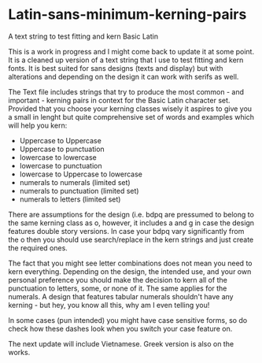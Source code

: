# Latin-sans-minimum-kerning-pairs
A text string to test fitting and kern Basic Latin

This is a work in progress and I might come back to update it at some point. It is a cleaned up version of a text string that I use to test fitting and kern fonts. It is best suited for sans designs (texts and display) but with alterations and depending on the design it can work with serifs as well. 

The Text file includes strings that try to produce the most common - and important - kerning pairs in context for the Basic Latin character set. Provided that you choose your kerning classes wisely it aspires to give you a small in lenght but quite comprehensive set of words and examples which will help you kern:

- Uppercase to Uppercase
- Uppercase to punctuation
- lowercase to lowercase
- lowercase to punctuation 
- lowercase to Uppercase to lowercase
- numerals to numerals (limited set)
- numerals to punctuation (limited set)
- numerals to letters (limited set)

There are assumptions for the design (i.e. bdpq are pressumed to belong to the same kerning class as o, however, it includes a and g in case the design features double story versions. In case your bdpq vary significantly from the o then you should use search/replace in the kern strings and just create the required ones. 

The fact that you might see letter combinations does not mean you need to kern everything. Depending on the design, the intended use, and your own personal preference you should make the decision to kern all of the punctuation to letters, some, or none of it. The same applies for the numerals. A design that features tabular numerals shouldn't have any kerning - but hey, you know all this, why am I even telling you!

In some cases (pun intended) you might have case sensitive forms, so do check how these dashes look when you switch your case feature on.

The next update will include Vietnamese.
Greek version is also on the works. 

